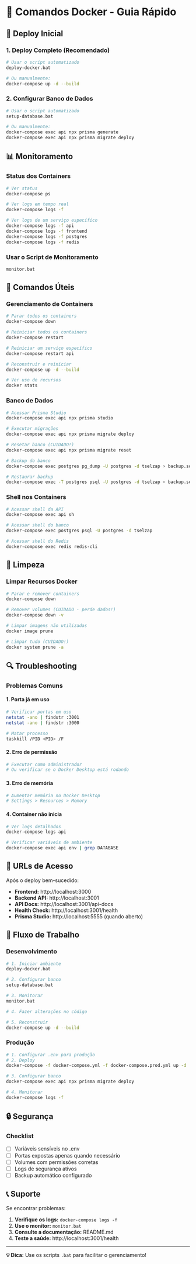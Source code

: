# 🐳 Comandos Docker - Guia Rápido

## 🚀 Deploy Inicial

### **1. Deploy Completo (Recomendado)**
```bash
# Usar o script automatizado
deploy-docker.bat

# Ou manualmente:
docker-compose up -d --build
```

### **2. Configurar Banco de Dados**
```bash
# Usar o script automatizado
setup-database.bat

# Ou manualmente:
docker-compose exec api npx prisma generate
docker-compose exec api npx prisma migrate deploy
```

## 📊 Monitoramento

### **Status dos Containers**
```bash
# Ver status
docker-compose ps

# Ver logs em tempo real
docker-compose logs -f

# Ver logs de um serviço específico
docker-compose logs -f api
docker-compose logs -f frontend
docker-compose logs -f postgres
docker-compose logs -f redis
```

### **Usar o Script de Monitoramento**
```bash
monitor.bat
```

## 🔧 Comandos Úteis

### **Gerenciamento de Containers**
```bash
# Parar todos os containers
docker-compose down

# Reiniciar todos os containers
docker-compose restart

# Reiniciar um serviço específico
docker-compose restart api

# Reconstruir e reiniciar
docker-compose up -d --build

# Ver uso de recursos
docker stats
```

### **Banco de Dados**
```bash
# Acessar Prisma Studio
docker-compose exec api npx prisma studio

# Executar migrações
docker-compose exec api npx prisma migrate deploy

# Resetar banco (CUIDADO!)
docker-compose exec api npx prisma migrate reset

# Backup do banco
docker-compose exec postgres pg_dump -U postgres -d tselzap > backup.sql

# Restaurar backup
docker-compose exec -T postgres psql -U postgres -d tselzap < backup.sql
```

### **Shell nos Containers**
```bash
# Acessar shell da API
docker-compose exec api sh

# Acessar shell do banco
docker-compose exec postgres psql -U postgres -d tselzap

# Acessar shell do Redis
docker-compose exec redis redis-cli
```

## 🧹 Limpeza

### **Limpar Recursos Docker**
```bash
# Parar e remover containers
docker-compose down

# Remover volumes (CUIDADO - perde dados!)
docker-compose down -v

# Limpar imagens não utilizadas
docker image prune

# Limpar tudo (CUIDADO!)
docker system prune -a
```

## 🔍 Troubleshooting

### **Problemas Comuns**

#### **1. Porta já em uso**
```bash
# Verificar portas em uso
netstat -ano | findstr :3001
netstat -ano | findstr :3000

# Matar processo
taskkill /PID <PID> /F
```

#### **2. Erro de permissão**
```bash
# Executar como administrador
# Ou verificar se o Docker Desktop está rodando
```

#### **3. Erro de memória**
```bash
# Aumentar memória no Docker Desktop
# Settings > Resources > Memory
```

#### **4. Container não inicia**
```bash
# Ver logs detalhados
docker-compose logs api

# Verificar variáveis de ambiente
docker-compose exec api env | grep DATABASE
```

## 📱 URLs de Acesso

Após o deploy bem-sucedido:

- **Frontend:** http://localhost:3000
- **Backend API:** http://localhost:3001
- **API Docs:** http://localhost:3001/api-docs
- **Health Check:** http://localhost:3001/health
- **Prisma Studio:** http://localhost:5555 (quando aberto)

## 🎯 Fluxo de Trabalho

### **Desenvolvimento**
```bash
# 1. Iniciar ambiente
deploy-docker.bat

# 2. Configurar banco
setup-database.bat

# 3. Monitorar
monitor.bat

# 4. Fazer alterações no código

# 5. Reconstruir
docker-compose up -d --build
```

### **Produção**
```bash
# 1. Configurar .env para produção
# 2. Deploy
docker-compose -f docker-compose.yml -f docker-compose.prod.yml up -d

# 3. Configurar banco
docker-compose exec api npx prisma migrate deploy

# 4. Monitorar
docker-compose logs -f
```

## 🔒 Segurança

### **Checklist**
- [ ] Variáveis sensíveis no .env
- [ ] Portas expostas apenas quando necessário
- [ ] Volumes com permissões corretas
- [ ] Logs de segurança ativos
- [ ] Backup automático configurado

## 📞 Suporte

Se encontrar problemas:

1. **Verifique os logs:** `docker-compose logs -f`
2. **Use o monitor:** `monitor.bat`
3. **Consulte a documentação:** README.md
4. **Teste a saúde:** http://localhost:3001/health

---

**💡 Dica:** Use os scripts `.bat` para facilitar o gerenciamento!

